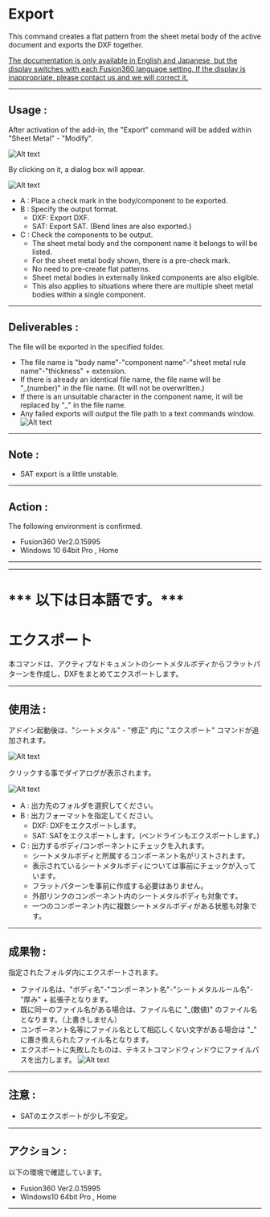 # **Export**

This command creates a flat pattern from the sheet metal body of the active document and exports the DXF together.

<u>The documentation is only available in English and Japanese, but the display switches with each Fusion360 language setting.
If the display is inappropriate, please contact us and we will correct it.</u>

---

## **Usage** :

After activation of the add-in, the "Export" command will be added within "Sheet Metal" - "Modify".

![Alt text](./resources_readme/menu_eng.png)

By clicking on it, a dialog box will appear.

![Alt text](./resources_readme/dialog_eng.png)
+ A : Place a check mark in the body/component to be exported.
+ B : Specify the output format.
  + DXF: Export DXF.
  + SAT: Export SAT. (Bend lines are also exported.)
+ C : Check the components to be output.
  + The sheet metal body and the component name it belongs to will be listed.
  + For the sheet metal body shown, there is a pre-check mark.
  + No need to pre-create flat patterns.
  + Sheet metal bodies in externally linked components are also eligible.
  + This also applies to situations where there are multiple sheet metal bodies within a single component.
---

## **Deliverables** :

The file will be exported in the specified folder.
+ The file name is "body name"-"component name"-"sheet metal rule name"-"thickness" + extension.
+ If there is already an identical file name, the file name will be "_(number)" in the file name. (It will not be overwritten.)
+ If there is an unsuitable character in the component name, it will be replaced by "_" in the file name.
+ Any failed exports will output the file path to a text commands window.
![Alt text](./resources_readme/export_err_eng.png)
---

## **Note** :

- SAT export is a little unstable.

---

## **Action** :

The following environment is confirmed.

- Fusion360 Ver2.0.15995
- Windows 10 64bit Pro , Home

---
---

# *** 以下は日本語です。***

# **エクスポート**
本コマンドは、アクティブなドキュメントのシートメタルボディからフラットパターンを作成し、DXFをまとめてエクスポートします。

---

## **使用法** :

アドイン起動後は、"シートメタル" - "修正"  内に "エクスポート" コマンドが追加されます。

![Alt text](./resources_readme/menu_jpn.png)

クリックする事でダイアログが表示されます。

![Alt text](./resources_readme/dialog_jpn.png)
+ A : 出力先のフォルダを選択してください。
+ B : 出力フォーマットを指定してください。
  + DXF: DXFをエクスポートします。
  + SAT: SATをエクスポートします。(ベンドラインもエクスポートします。)
+ C : 出力するボディ/コンポーネントにチェックを入れます。
  + シートメタルボディと所属するコンポーネント名がリストされます。
  + 表示されているシートメタルボディについては事前にチェックが入っています。
  + フラットパターンを事前に作成する必要はありません。
  + 外部リンクのコンポーネント内のシートメタルボディも対象です。
  + 一つのコンポーネント内に複数シートメタルボディがある状態も対象です。

---

## **成果物** :

指定されたフォルダ内にエクスポートされます。
+ ファイル名は、"ボディ名"-"コンポーネント名"-"シートメタルルール名"-"厚み" + 拡張子となります。
+ 既に同一のファイル名がある場合は、ファイル名に "_(数値)" のファイル名となります。（上書きしません）
+ コンポーネント名等にファイル名として相応しくない文字がある場合は "_" に置き換えられたファイル名となります。
+ エクスポートに失敗したものは、テキストコマンドウィンドウにファイルパスを出力します。
![Alt text](./resources_readme/export_err_eng.png)
---

## **注意** :

- SATのエクスポートが少し不安定。

---

## **アクション** :

以下の環境で確認しています。

- Fusion360 Ver2.0.15995
- Windows10 64bit Pro , Home

---